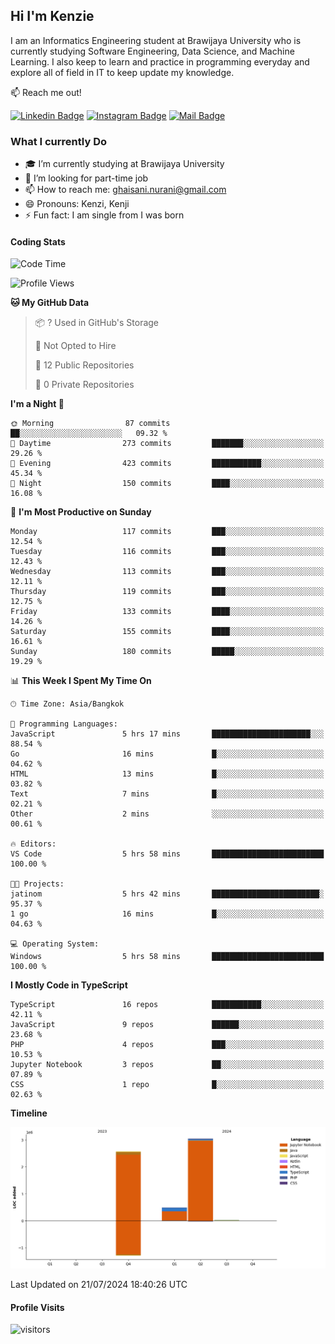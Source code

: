 ## Hi I'm Kenzie


I am an Informatics Engineering student at Brawijaya University who is currently studying Software Engineering, Data Science, and Machine Learning. I also keep to learn and practice in programming everyday and explore all of field in IT to keep update my knowledge.

:mailbox: Reach me out!

[![Linkedin Badge](https://img.shields.io/badge/-Kenzie_Taqiyassar-0e76a8?style=flat&labelColor=0e76a8&logo=linkedin&logoColor=white)](https://www.linkedin.com/in/kenzie-taqiyassar-37458b1aa/) 
[![Instagram Badge](https://img.shields.io/badge/-@__kenziehh_-e84393?style=flat&labelColor=e84393&logo=instagram&logoColor=white)](https://www.instagram.com/_kenziehh/) 
[![Mail Badge](https://img.shields.io/badge/-ghaisani.nurani-c0392b?style=flat&labelColor=c0392b&logo=gmail&logoColor=white)](mailto:ghaisani.nurani@gmail.com)

### What I currently Do

- 🎓 I’m currently studying at Brawijaya University
- 💼 I’m looking for part-time job
- 📫 How to reach me: ghaisani.nurani@gmail.com
- 😄 Pronouns: Kenzi, Kenji
- ⚡ Fun fact: I am single from I was born

#### Coding Stats
<!--START_SECTION:waka-->
![Code Time](http://img.shields.io/badge/Code%20Time-490%20hrs%2058%20mins-blue)

![Profile Views](http://img.shields.io/badge/Profile%20Views-3-blue)

**🐱 My GitHub Data** 

> 📦 ? Used in GitHub's Storage 
 > 
> 🚫 Not Opted to Hire
 > 
> 📜 12 Public Repositories 
 > 
> 🔑 0 Private Repositories 
 > 
**I'm a Night 🦉** 

```text
🌞 Morning                87 commits          ██░░░░░░░░░░░░░░░░░░░░░░░   09.32 % 
🌆 Daytime                273 commits         ███████░░░░░░░░░░░░░░░░░░   29.26 % 
🌃 Evening                423 commits         ███████████░░░░░░░░░░░░░░   45.34 % 
🌙 Night                  150 commits         ████░░░░░░░░░░░░░░░░░░░░░   16.08 % 
```
📅 **I'm Most Productive on Sunday** 

```text
Monday                   117 commits         ███░░░░░░░░░░░░░░░░░░░░░░   12.54 % 
Tuesday                  116 commits         ███░░░░░░░░░░░░░░░░░░░░░░   12.43 % 
Wednesday                113 commits         ███░░░░░░░░░░░░░░░░░░░░░░   12.11 % 
Thursday                 119 commits         ███░░░░░░░░░░░░░░░░░░░░░░   12.75 % 
Friday                   133 commits         ████░░░░░░░░░░░░░░░░░░░░░   14.26 % 
Saturday                 155 commits         ████░░░░░░░░░░░░░░░░░░░░░   16.61 % 
Sunday                   180 commits         █████░░░░░░░░░░░░░░░░░░░░   19.29 % 
```


📊 **This Week I Spent My Time On** 

```text
🕑︎ Time Zone: Asia/Bangkok

💬 Programming Languages: 
JavaScript               5 hrs 17 mins       ██████████████████████░░░   88.54 % 
Go                       16 mins             █░░░░░░░░░░░░░░░░░░░░░░░░   04.62 % 
HTML                     13 mins             █░░░░░░░░░░░░░░░░░░░░░░░░   03.82 % 
Text                     7 mins              █░░░░░░░░░░░░░░░░░░░░░░░░   02.21 % 
Other                    2 mins              ░░░░░░░░░░░░░░░░░░░░░░░░░   00.61 % 

🔥 Editors: 
VS Code                  5 hrs 58 mins       █████████████████████████   100.00 % 

🐱‍💻 Projects: 
jatinom                  5 hrs 42 mins       ████████████████████████░   95.37 % 
1 go                     16 mins             █░░░░░░░░░░░░░░░░░░░░░░░░   04.63 % 

💻 Operating System: 
Windows                  5 hrs 58 mins       █████████████████████████   100.00 % 
```

**I Mostly Code in TypeScript** 

```text
TypeScript               16 repos            ███████████░░░░░░░░░░░░░░   42.11 % 
JavaScript               9 repos             ██████░░░░░░░░░░░░░░░░░░░   23.68 % 
PHP                      4 repos             ███░░░░░░░░░░░░░░░░░░░░░░   10.53 % 
Jupyter Notebook         3 repos             ██░░░░░░░░░░░░░░░░░░░░░░░   07.89 % 
CSS                      1 repo              █░░░░░░░░░░░░░░░░░░░░░░░░   02.63 % 
```



**Timeline**

![Lines of Code chart](https://raw.githubusercontent.com/kenziehh/kenziehh/master/assets/bar_graph.png)


 Last Updated on 21/07/2024 18:40:26 UTC
<!--END_SECTION:waka-->


#### Profile Visits

![visitors](https://visitor-badge.glitch.me/badge?page_id=kenziehh.kenziehh)





